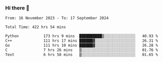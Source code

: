 ### Hi there 👋

<!--
**floyiac/floyiac** is a ✨ _special_ ✨ repository because its `README.md` (this file) appears on your GitHub profile.

Here are some ideas to get you started:

- 🔭 I’m currently working on ...
- 🌱 I’m currently learning ...
- 👯 I’m looking to collaborate on ...
- 🤔 I’m looking for help with ...
- 💬 Ask me about ...
- 📫 How to reach me: ...
- 😄 Pronouns: ...
- ⚡ Fun fact: ...
-->

<!--START_SECTION:waka-->

```txt
From: 16 November 2023 - To: 17 September 2024

Total Time: 422 hrs 54 mins

Python           173 hrs 9 mins  ██████████▒░░░░░░░░░░░░░░   40.93 %
C++              111 hrs 17 mins ██████▓░░░░░░░░░░░░░░░░░░   26.31 %
Go               111 hrs 10 mins ██████▓░░░░░░░░░░░░░░░░░░   26.28 %
C                7 hrs 26 mins   ▒░░░░░░░░░░░░░░░░░░░░░░░░   01.76 %
Text             6 hrs 58 mins   ▒░░░░░░░░░░░░░░░░░░░░░░░░   01.65 %
```

<!--END_SECTION:waka-->
